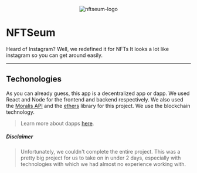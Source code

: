 <p align="center">
  <img src="https://cdn.discordapp.com/attachments/940221080747003978/947452551735955466/logo_circle.1d2aa05fc9ca18e3898d.png" alt="nftseum-logo">
</p>

# NFTSeum


Heard of Instagram? Well, we redefined it for NFTs
It looks a lot like instagram so you can get around easily.

---

## Techonologies
As you can already guess, this app is a decentralized app or dapp. We used React and Node for the frontend and backend respectively. We also used the [Moralis API](https://moralis.io) and the [ethers](https://ethers.io/#!/app-link/welcome.ethers.space/) library for this project. We use the blockchain technology.

> Learn more about dapps [here](https://en.wikipedia.org/wiki/Decentralized_application).

<h5>Disclaimer</h5>

> Unfortunately, we couldn't complete the entire project. This was a pretty big project for us to take on in under 2 days, especially with technologies with which we had almost no experience working with.

